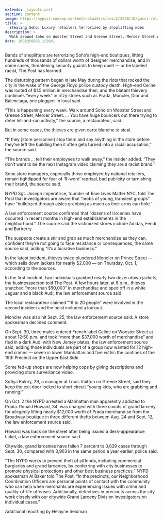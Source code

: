 ```yaml
--- 
extends: _layouts.post 
section: content 
image: https://nypost.com/wp-content/uploads/sites/2/2020/10/gucci-celine-sohojpg.jpg?quality=90&strip=all&w=1200 
title: > 
  Stealing Soho: Luxury retailers terrorized by shoplifting mobs 
description: > 
  Walk around Soho on Wooster Street and Greene Street, Mercer Street.A few hours later, at 6 p.m., thieves snatched “more than $50,000” in merchandise and sped off in a white Jaguar and a black Audi, the law enforcement source said.Moncler was also hit Sept. 25, the law enforcement source said.Howard was back on the street after being issued a desk-appearance ticket, a law enforcement source said.Additionally, detectives in precincts across the city work closely with our citywide Grand Larceny Division investigators on individual cases.”Additional reporting by Helayne Seidman 
date: 1602356862.259041 
--- 
```

Bands of shoplifters are terrorizing Soho’s high-end boutiques, lifting hundreds of thousands of dollars worth of designer merchandise, and in some cases, threatening security guards to keep quiet — or be labeled racist, The Post has learned.

The disturbing pattern began in late May during the riots that rocked the city in the wake of the George Floyd police custody death. High-end Celine was looted of $1.5 million in merchandise then, and the blatant thievery continues “every week” in ritzy stores such as Prada, Moncler, Dior and Balenciaga, one plugged-in local said.

“This is happening every week. Walk around Soho on Wooster Street and Greene Street, Mercer Street. … You have huge bouncers out there trying to deter hit-and-run activity,” the source, a restaurateur, said.

But in some cases, the thieves are given carte blanche to steal.

“If they [store personnel] stop them and say anything in the store before they’ve left the building then it often gets turned into a racial accusation,” the source said.

“The brands … tell their employees to walk away,” the insider added. “They don’t want to be the next Instagram video claiming they are a racist brand.”

Soho store managers, especially those employed by national retailers, remain tightlipped for fear of ‘R-word’ reprisal, bad publicity or tarnishing their brand, the source said.

NYPD Sgt. Joseph Imperatrice, founder of Blue Lives Matter NYC, told The Post that investigators are aware that “mobs of young, transient groups” have “bulldozed through aisles grabbing as much as their arms can hold.”

A law enforcement source confirmed that “dozens of larcenies have occurred in recent months in high-end establishments in the neighborhood.” The source said the victimized stores include Adidas, Fendi and Burberry.

The suspects create a stir and grab as much merchandise as they can, confident they’re not going to face resistance or consequences, the same source said, adding “it’s a lucrative business.”

In the latest incident, thieves twice plundered Moncler on Prince Street — which sells down jackets for nearly $2,000 — on Thursday, Oct. 1, according to the sources.

In the first incident, two individuals grabbed nearly two dozen down jackets, the businessperson told The Post. A few hours later, at 6 p.m., thieves snatched “more than $50,000” in merchandise and sped off in a white Jaguar and a black Audi, the law enforcement source said.

The local restaurateur claimed “16 to 20 people” were involved in the second incident and the heist included a lookout.

Moncler was also hit Sept. 25, the law enforcement source said. A store spokesman declined comment.

On Sept. 30, three males entered French label Celine on Wooster Street at about 12:50 p.m. and took “more than $37,000 worth of merchandise” and fled in a dark Audi with New Jersey plates, the law enforcement source said, adding those individuals are part of a group now wanted for 12 high-end crimes — seven in lower Manhattan and five within the confines of the 19th Precinct on the Upper East Side.

Some fed-up shops are now helping cops by giving descriptions and providing store surveillance video.

Sofiya Bukriy, 29, a manager at Louis Vuitton on Greene Street, said they keep the exit door locked to short circuit “young kids, who are grabbing and running.”

On Oct. 2 the NYPD arrested a Manhattan man apparently addicted to Prada. Ronald Howard, 34, was charged with three counts of grand larceny for allegedly lifting nearly $12,000 worth of Prada merchandise from the Broadway boutique in three different thefts between Aug. 24 and Sept. 12, the law enforcement source said.

Howard was back on the street after being issued a desk-appearance ticket, a law enforcement source said.

Citywide, grand larcenies have fallen 7 percent to 3,639 cases through Sept. 30, compared with 3,903 in the same period a year earlier, police said.

“The NYPD works to prevent theft of all kinds, including commercial burglaries and grand larcenies, by conferring with city businesses to promote physical protections and other best business practices,” NYPD spokesman Al Baker told The Post. “In the precincts, our Neighborhood Coordination Officers are personal points of contact with the community who can help when merchants are experiencing issues with crime and quality-of-life offenses. Additionally, detectives in precincts across the city work closely with our citywide Grand Larceny Division investigators on individual cases.”

Additional reporting by Helayne Seidman
